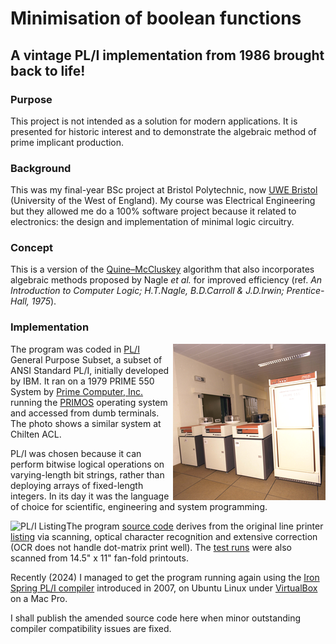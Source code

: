 # Minimisation of boolean functions

## A vintage PL/I implementation from 1986 brought back to life!

### Purpose

This project is not intended as a solution for modern applications.
It is presented for historic interest and to demonstrate the algebraic method of prime implicant production.

### Background
This was my final-year BSc project at Bristol Polytechnic, now [UWE Bristol](https://www.uwe.ac.uk/) (University of the West of England).
My course was Electrical Engineering
but they allowed me do a 100% software project because it related to electronics:
the design and implementation of minimal logic circuitry.

### Concept

This is a version of the [Quine–McCluskey](https://en.wikipedia.org/wiki/Quine%E2%80%93McCluskey_algorithm) algorithm
that also incorporates algebraic methods proposed by Nagle *et al.* for improved efficiency
(ref. *An Introduction to Computer Logic; H.T.Nagle, B.D.Carroll & J.D.Irwin; Prentice-Hall, 1975*).

### Implementation

<img src="assets/prime-550.png" alt="PR1ME 550" align="right">

The program was coded in [PL/I](https://en.wikipedia.org/wiki/PL/I) General Purpose Subset,
a subset of ANSI Standard PL/I, initially developed by IBM.
It ran on a 1979 PRIME 550 System by [Prime Computer, Inc.](https://en.wikipedia.org/wiki/Prime_Computer)
running the [PRIMOS](https://en.wikipedia.org/wiki/PRIMOS) operating system
and accessed from dumb terminals.
The photo shows a similar system at Chilten ACL.

PL/I was chosen because it can perform bitwise logical operations on varying-length bit strings,
rather than deploying arrays of fixed-length integers.
In its day it was the language of choice for scientific, engineering and system programming.

<img src="assets/list.gif" alt="PL/I Listing" align="left">

The program [source code](1986/1986-bool_min.pli)
derives from the original line printer [listing](https://scriptit.uk/download/1986-list-lineprint.pdf)
via scanning, optical character recognition and extensive correction
(OCR does not handle dot-matrix print well).
The [test runs](https://scriptit.uk/download/1986-runs-lineprint.pdf) were also scanned
from 14.5" x 11" fan-fold printouts.

Recently (2024) I managed to get the program running again using
the [Iron Spring PL/I compiler](http://www.iron-spring.com/) introduced in 2007,
on Ubuntu Linux under [VirtualBox](https://www.virtualbox.org/) on a Mac Pro.

I shall publish the amended source code here
when minor outstanding compiler compatibility issues are fixed.
